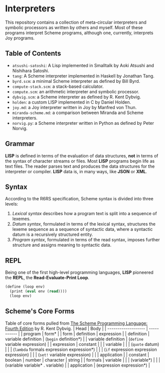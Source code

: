 # Interpreters

This repository contains a collection of meta-circular interpreters and symbolic processors
as written by others and myself. Most of these programs interpret Scheme programs, although
one, currently, interprets Joy programs.

## Table of Contents
- `atsushi-satoshi`: A Lisp implemented in Smalltalk by Aoki Atsushi and Nishihara Satoshi.
- `tang`: A Scheme interpreter implemented in Haskell by Jonathan Tang.
- `byrd.scm`: a minimal Scheme interpreter as defined by Bill Byrd.
- `compute-stack.scm`: a stack-based calculator.
- `compute.scm`: an arithmetic interpreter and symbolic processor.
- `dybvig.scm`: a Scheme interpreter as defined by R. Kent Dybvig.
- `holden`: a custom LISP implemented in C by Daniel Holden.
- `joy.md`: a Joy interpreter written in Joy by Manfred von Thun.
- `miranda-scheme.md`: a comparison between Miranda and Scheme interpreters.
- `norvig.py`: a Scheme interpreter written in Python as defined by Peter Norvig.

## Grammar
**LISP** is defined in terms of the evaluation of data structures, **not** in terms of the syntax of character streams or files.
Most **LISP** programs begin life as text files. The reader parses text and produces the data structures for the interpreter or compiler. 
**LISP** data is, in many ways, like **JSON** or **XML**.

## Syntax

According to the R6RS specification, Scheme syntax is divided into three levels:

1. *Lexical syntax* describes how a program text is split into a sequence of lexemes.
2. *Datum syntax*, formulated in terms of the lexical syntax, structures the lexeme 
   sequence as a sequence of syntactic data, where a syntactic datum is a 
   recursively structured entity.
3. *Program syntax*, formulated in terms of the read syntax, imposes further 
   structure and assigns meaning to syntactic data.

## REPL

Being one of the first high-level programming languages, **LISP** pioneered the **REPL**, the **Read-Evaluate-Print Loop**.

```scheme
(define (loop env)
  (print (eval env (read))))
  (loop env)
```

## Scheme's Core Forms
Table of core forms pulled from [The Scheme Programming Language: Fourth Edition](https://www.scheme.com/tspl4/) by R. Kent Dybvig.
| Head                | Body        |
| ------------------- | ----------- |
| program             | form\* |
| form                | definition \| expression |
| definition          | variable definition \| (`begin` definition\*) |
| variable definition | (`define` variable expression) |
| expression          | constant |
|                     | variable |
|                     | (`quote` datum) |
|                     | (`lambda` formals expression expression\*) |
|                     | (`if` expression expression expression) |
|                     | (`set!` variable expression) |
|                     | application |
| constant            | boolean \| number \| character \| string |
| formals             | variable |
|                     | (variable\*) |
|                     | (variable variable\* . variable) |
| application         | (expression expression\*) |
